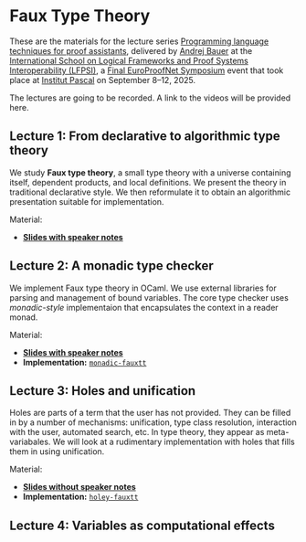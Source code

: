 # Faux Type Theory

These are the materials for the lecture series [Programming language techniques for proof assistants](https://europroofnet.github.io/LFPSI25-Andrej/), delivered by [Andrej Bauer](https://www.andrej.com/en/) at the
[International School on Logical Frameworks and Proof Systems Interoperability (LFPSI)](https://europroofnet.github.io/LFPSI25/),
a [Final EuroProofNet Symposium](https://europroofnet.github.io/Symposium/) event that took place at [Institut Pascal](https://www.institut-pascal.universite-paris-saclay.fr/) on September 8–12, 2025.

The lectures are going to be recorded. A link to the videos will be provided here.

## Lecture 1: From declarative to algorithmic type theory

We study **Faux type theory**, a small type theory with a universe containing itself, dependent products, and local
definitions. We present the theory in traditional declarative style. We then reformulate it to obtain an algorithmic
presentation suitable for implementation.

Material:

* **[Slides with speaker notes](./slides/PL-for-PA-lecture-1-handout.pdf)**

## Lecture 2: A monadic type checker

We implement Faux type theory in OCaml. We use external libraries for parsing and management of bound variables.
The core type checker uses *monadic-style* implementaion that encapsulates the context in a reader monad.

Material:

* **[Slides with speaker notes](./slides/PL-for-PA-lecture-2-handout.pdf)**
* **Implementation:** [`monadic-fauxtt`](./monadic-fauxtt)

## Lecture 3: Holes and unification

Holes are parts of a term that the user has not provided. They can be filled in by a number of mechanisms: unification,
type class resolution, interaction with the user, automated search, etc. In type theory, they appear as meta-variabales.
We will look at a rudimentary implementation with holes that fills them in using unification.

Material:

* **[Slides without speaker notes](slides/PL-for-PA-lecture-3-handout.pdf)**
* **Implementation:** [`holey-fauxtt`](./holey-fauxtt)

## Lecture 4: Variables as computational effects
